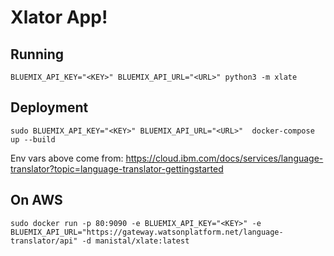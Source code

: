 
# Xlator App!

## Running

```
BLUEMIX_API_KEY="<KEY>" BLUEMIX_API_URL="<URL>" python3 -m xlate
```

## Deployment 

```
sudo BLUEMIX_API_KEY="<KEY>" BLUEMIX_API_URL="<URL>"  docker-compose up --build 
```

Env vars above come from:
https://cloud.ibm.com/docs/services/language-translator?topic=language-translator-gettingstarted

## On AWS 

```
sudo docker run -p 80:9090 -e BLUEMIX_API_KEY="<KEY>" -e BLUEMIX_API_URL="https://gateway.watsonplatform.net/language-translator/api" -d manistal/xlate:latest
```
